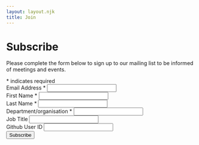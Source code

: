 ```yaml
---
layout: layout.njk
title: Join
---
```


<!-- Begin Mailchimp Signup Form -->
<style type="text/css">
	#mc_embed_signup{background:#fff; clear:left; font:14px Helvetica,Arial,sans-serif; }
	/* Add your own Mailchimp form style overrides in your site stylesheet or in this style block.
	   We recommend moving this block and the preceding CSS link to the HEAD of your HTML file. */
</style>
<div id="mc_embed_signup govuk-body">
<form action="https://mailchimpsites.us4.list-manage.com/subscribe/post?u=2b0af9b0bcefbe035e3e9bb9b&amp;id=bbae03333a" method="post" id="mc-embedded-subscribe-form" name="mc-embedded-subscribe-form" class="validate" target="_blank" novalidate>
    <div id="mc_embed_signup_scroll">
	<h1 class="govuk-header-xl">Subscribe</h1>
	<p> Please complete the form below to sign up to our mailing list to be informed of meetings and events.</p>
<div class="indicates-required"><span class="asterisk">*</span> indicates required</div>
<div class="mc-field-group govuk-form-group">
	<label class="govuk-label govuk-label--m" for="mce-EMAIL">Email Address  <span class="asterisk">*</span>
</label>
	<input type="email" value="" name="EMAIL" class="required email govuk-input" id="mce-EMAIL">
</div>
<div class="mc-field-group govuk-form-group">
	<label for="mce-FNAME" class="govuk-label govuk-label--m">First Name  <span class="asterisk">*</span>
</label>
	<input type="text" value="" name="FNAME" class="required govuk-input" id="mce-FNAME">
</div>
<div class="mc-field-group govuk-form-group">
	<label for="mce-LNAME" class="govuk-label govuk-label--m">Last Name  <span class="asterisk">*</span>
</label>
	<input type="text" value="" name="LNAME" class="required govuk-input" id="mce-LNAME">
</div>
<div class="mc-field-group govuk-form-group">
	<label for="mce-DEPT" class="govuk-label govuk-label--m">Department/organisation  <span class="asterisk">*</span>
</label>
	<input type="text" value="" name="DEPT" class="required govuk-input" id="mce-DEPT">
</div>
<div class="mc-field-group govuk-form-group">
	<label for="mce-JOBTITLE" class="govuk-label govuk-label--m">Job Title </label>
	<input type="text" value="" name="JOBTITLE" class="govuk-input" id="mce-JOBTITLE">
</div>
<div class="mc-field-group govuk-form-group">
	<label for="mce-GITHUBID" class="govuk-label govuk-label--m">Github User ID </label>
	<input type="text" value="" name="GITHUBID" class="govuk-input" id="mce-GITHUBID">
</div>
	<div id="mce-responses" class="clear">
		<div class="response" id="mce-error-response" style="display:none"></div>
		<div class="response" id="mce-success-response" style="display:none"></div>
	</div>    <!-- real people should not fill this in and expect good things - do not remove this or risk form bot signups-->
    <div style="position: absolute; left: -5000px;" aria-hidden="true"><input type="text" name="b_2b0af9b0bcefbe035e3e9bb9b_bbae03333a" tabindex="-1" value=""></div>
    <div class="clear"><input type="submit" value="Subscribe" name="subscribe" id="mc-embedded-subscribe" class="govuk-button"></div>
    </div>
</form>
</div>
<script type='text/javascript' src='//s3.amazonaws.com/downloads.mailchimp.com/js/mc-validate.js'></script><script type='text/javascript'>(function($) {window.fnames = new Array(); window.ftypes = new Array();fnames[0]='EMAIL';ftypes[0]='email';fnames[1]='FNAME';ftypes[1]='text';fnames[2]='LNAME';ftypes[2]='text';fnames[6]='DEPT';ftypes[6]='text';fnames[7]='JOBTITLE';ftypes[7]='text';fnames[3]='GITHUBID';ftypes[3]='text';}(jQuery));var $mcj = jQuery.noConflict(true);</script>
<!--End mc_embed_signup-->